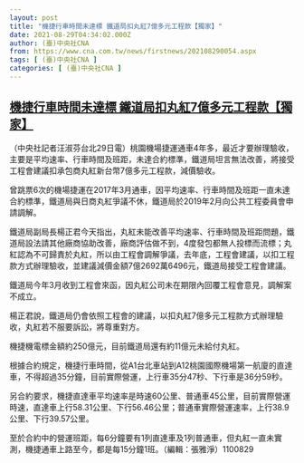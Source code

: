 ```yaml
---
layout: post
title: "機捷行車時間未達標 鐵道局扣丸紅7億多元工程款【獨家】"
date: 2021-08-29T04:34:02.000Z
author: (臺)中央社CNA
from: https://www.cna.com.tw/news/firstnews/202108290054.aspx
tags: [ (臺)中央社CNA ]
categories: [ (臺)中央社CNA ]
---
```

<!--1630211642000-->
[機捷行車時間未達標 鐵道局扣丸紅7億多元工程款【獨家】](https://www.cna.com.tw/news/firstnews/202108290054.aspx)
------

<div>
<div></div><div class="paragraph"><p>（中央社記者汪淑芬台北29日電）桃園機場捷運通車4年多，最近才要辦理驗收，主要是平均速率、行車時間及班距，未達合約標準，鐵道局坦言無法改善，將接受工程會建議扣承包商丸紅新台幣7億多元工程款，減價驗收。</p><p>曾跳票6次的機場捷運在2017年3月通車，因平均速率、行車時間及班距一直未達合約標準，鐵道局與日商丸紅爭議不休，鐵道局於2019年2月向公共工程委員會申請調解。</p><p>鐵道局副局長楊正君今天指出，丸紅未能改善平均速率、行車時間及班距問題，鐵道局設法請其他廠商協助改善，廠商評估做不到，4度發包都無人投標而流標；丸紅認為不可歸責於丸紅，所以由工程會調解爭議，去年底，工程會建議，以扣工程款方式辦理驗收，並建議減價金額7億2692萬6496元，鐵道局接受工程會建議。</p><p>鐵道局今年3月收到工程會來函，因丸紅公司未在期限內回覆工程會意見，調解案不成立。</p><p>楊正君說，鐵道局仍會依照工程會的建議，以扣丸紅7億多元工程款方式辦理驗收，丸紅若不服要訴訟，將尊重對方。</p><p>機捷機電標金額約250億元，目前鐵道局還有約11億元未給付丸紅。</p><p>根據合約規定，機捷行車時間，從A1台北車站到A12桃園國際機場第一航廈的直達車，不得超過35分鐘，目前實際營運，上行車35分47秒、下行車是36分59秒。</p><p>另合約要求，機捷直達車平均速率是時速60公里、普通車45公里，目前實際營運時速，直達車上行58.31公里、下行56.46公里；普通車實際營運速率，上行38.9公里、下行39.57公里。</p><p>至於合約中的營運班距，每6分鐘要有1列直達車及1列普通車，但丸紅一直未實測，機捷通車上路至今，都是每15分鐘1班。（編輯：張雅淨）1100829</p></div>
</div>
